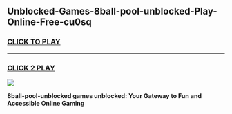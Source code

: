 
## Unblocked-Games-8ball-pool-unblocked-Play-Online-Free-cu0sq
<h3>
<a href="https://premium76.site?title=8ball-pool-unblocked&ref=26A">CLICK TO PLAY</a></h3>
<hr>

<h3>
<a href="https://premium76.site?title=8ball-pool-unblocked&ref=26A">CLICK 2 PLAY</a>
  
</h3>

<a href="https://premium76.site?title=8ball-pool-unblocked&ref=26A"><img src="https://clearcache.store/games.png"></a>


**8ball-pool-unblocked games unblocked: Your Gateway to Fun and Accessible Online Gaming**
